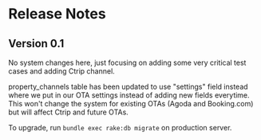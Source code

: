 # Release Notes

## Version 0.1

No system changes here, just focusing on adding some very critical test cases and adding Ctrip channel.

property_channels table has been updated to use "settings" field instead where we put in our OTA settings instead of adding new fields everytime. This won't change the system for existing OTAs (Agoda and Booking.com) but will affect Ctrip and future OTAs.

To upgrade, run `bundle exec rake:db migrate` on production server.